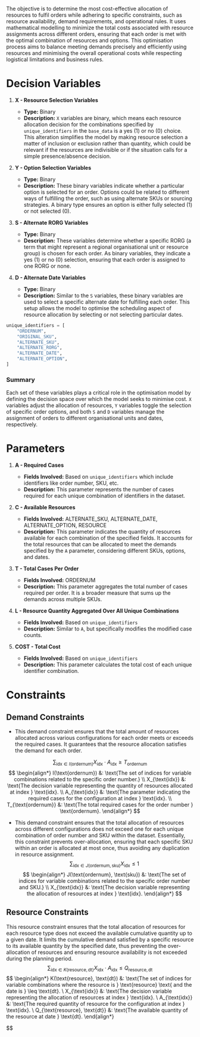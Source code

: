 The objective is to determine the most cost-effective allocation of resources to fulfil orders while adhering to specific constraints, such as resource availability, demand requirements, and operational rules. It uses mathematical modelling to minimize the total costs associated with resource assignments across different orders, ensuring that each order is met with the optimal combination of resources and options. This optimisation process aims to balance meeting demands precisely and efficiently using resources and minimising the overall operational costs while respecting logistical limitations and business rules.

# Decision Variables


1. **X - Resource Selection Variables**
    
    - **Type:** Binary
    - **Description:** `X` variables are binary, which means each resource allocation decision for the combinations specified by `unique_identifiers` in the `base_data` is a yes (1) or no (0) choice. This alteration simplifies the model by making resource selection a matter of inclusion or exclusion rather than quantity, which could be relevant if the resources are indivisible or if the situation calls for a simple presence/absence decision.
2. **Y - Option Selection Variables**
    
    - **Type:** Binary
    - **Description:** These binary variables indicate whether a particular option is selected for an order. Options could be related to different ways of fulfilling the order, such as using alternate SKUs or sourcing strategies. A binary type ensures an option is either fully selected (1) or not selected (0).
3. **S - Alternate RORG Variables**
    
    - **Type:** Binary
    - **Description:** These variables determine whether a specific RORG (a term that might represent a regional organisational unit or resource group) is chosen for each order. As binary variables, they indicate a yes (1) or no (0) selection, ensuring that each order is assigned to one RORG or none.
4. **D - Alternate Date Variables**
    
    - **Type:** Binary
    - **Description:** Similar to the `S` variables, these binary variables are used to select a specific alternate date for fulfilling each order. This setup allows the model to optimise the scheduling aspect of resource allocation by selecting or not selecting particular dates.

```Python
unique_identifiers = [  
    "ORDERNUM",  
    "ORIGINAL_SKU",  
    "ALTERNATE_SKU",  
    "ALTERNATE_RORG",  
    "ALTERNATE_DATE",  
    "ALTERNATE_OPTION",  
]
```
### Summary

Each set of these variables plays a critical role in the optimisation model by defining the decision space over which the model seeks to minimise cost. `X` variables adjust the allocation of resources, `Y` variables toggle the selection of specific order options, and both `S` and `D` variables manage the assignment of orders to different organisational units and dates, respectively.

# Parameters
1. **A - Required Cases**
    
    - **Fields Involved:** Based on `unique_identifiers` which include identifiers like order number, SKU, etc.
    - **Description:** This parameter represents the number of cases required for each unique combination of identifiers in the dataset.
2. **C - Available Resources**
    
    - **Fields Involved:** ALTERNATE_SKU, ALTERNATE_DATE, ALTERNATE_OPTION, RESOURCE
    - **Description:** This parameter indicates the quantity of resources available for each combination of the specified fields. It accounts for the total resources that can be allocated to meet the demands specified by the `A` parameter, considering different SKUs, options, and dates.
3. **T - Total Cases Per Order**
    
    - **Fields Involved:** ORDERNUM
    - **Description:** This parameter aggregates the total number of cases required per order. It is a broader measure that sums up the demands across multiple SKUs.
4. **L - Resource Quantity Aggregated Over All Unique Combinations**
    
    - **Fields Involved:** Based on `unique_identifiers`
    - **Description:** Similar to `A`, but specifically modifies the modified case counts.
5. **COST - Total Cost**
    
    - **Fields Involved:** Based on `unique_identifiers`
    - **Description:** This parameter calculates the total cost of each unique identifier combination. 

# Constraints
## Demand Constraints
- This demand constraint ensures that the total amount of resources allocated across various configurations for each order meets or exceeds the required cases. It guarantees that the resource allocation satisfies the demand for each order.

$$\sum_{\text{idx} \in I(\text{ordernum})} X_{\text{idx}} \cdot A_{\text{idx}} \geq T_{\text{ordernum}}$$
$$
\begin{align*}
I(\text{ordernum}) &: \text{The set of indices for variable combinations related to the specific order number.} \\
X_{\text{idx}} &: \text{The decision variable representing the quantity of resources allocated at index } \text{idx}. \\
A_{\text{idx}} &: \text{The parameter indicating the required cases for the configuration at index } \text{idx}. \\
T_{\text{ordernum}} &: \text{The total required cases for the order number } \text{ordernum}.
\end{align*}
$$
- This demand constraint ensures that the total allocation of resources across different configurations does not exceed one for each unique combination of order number and SKU within the dataset. Essentially, this constraint prevents over-allocation, ensuring that each specific SKU within an order is allocated at most once, thus avoiding any duplication in resource assignment.
$$\sum_{\text{idx} \in J(\text{ordernum}, \text{sku})} X_{\text{idx}} \leq 1$$
$$
\begin{align*}
J(\text{ordernum}, \text{sku}) &: \text{The set of indices for variable combinations related to the specific order number and SKU.} \\
X_{\text{idx}} &: \text{The decision variable representing the allocation of resources at index } \text{idx}.
\end{align*}
$$
## Resource Constraints
This resource constraint ensures that the total allocation of resources for each resource type does not exceed the available cumulative quantity up to a given date. It limits the cumulative demand satisfied by a specific resource to its available quantity by the specified date, thus preventing the over-allocation of resources and ensuring resource availability is not exceeded during the planning period.
$$\sum_{\text{idx} \in K(\text{resource}, \text{dt})} X_{\text{idx}} \cdot A_{\text{idx}} \leq Q_{\text{resource}, \text{dt}}$$
$$
\begin{align*}
K(\text{resource}, \text{dt}) &: \text{The set of indices for variable combinations where the resource is } \text{resource} \text{ and the date is } \leq \text{dt}. \\
X_{\text{idx}} &: \text{The decision variable representing the allocation of resources at index } \text{idx}. \\
A_{\text{idx}} &: \text{The required quantity of resource for the configuration at index } \text{idx}. \\
Q_{\text{resource}, \text{dt}} &: \text{The available quantity of the resource at date } \text{dt}.
\end{align*}

$$